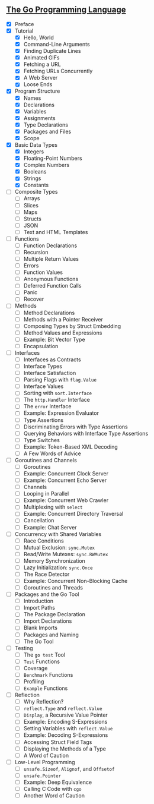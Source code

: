 
## [The Go Programming Language](http://www.gopl.io)

 - [x] Preface
 - [x] Tutorial
     - [x] Hello, World
     - [x] Command-Line Arguments
     - [x] Finding Duplicate Lines
     - [x] Animated GIFs
     - [x] Fetching a URL
     - [x] Fetching URLs Concurrently
     - [x] A Web Server
     - [x] Loose Ends
 - [x] Program Structure
     - [x] Names
     - [x] Declarations
     - [x] Variables
     - [x] Assignments
     - [x] Type Declarations
     - [x] Packages and Files
     - [x] Scope
 - [x] Basic Data Types
     - [x] Integers
     - [x] Floating-Point Numbers
     - [x] Complex Numbers
     - [x] Booleans
     - [x] Strings
     - [x] Constants
 - [ ] Composite Types
     - [ ] Arrays
     - [ ] Slices
     - [ ] Maps
     - [ ] Structs
     - [ ] JSON
     - [ ] Text and HTML Templates
 - [ ] Functions
     - [ ] Function Declarations
     - [ ] Recursion
     - [ ] Multiple Return Values
     - [ ] Errors
     - [ ] Function Values
     - [ ] Anonymous Functions
     - [ ] Deferred Function Calls
     - [ ] Panic
     - [ ] Recover
 - [ ] Methods
     - [ ] Method Declarations
     - [ ] Methods with a Pointer Receiver
     - [ ] Composing Types by Struct Embedding
     - [ ] Method Values and Expressions
     - [ ] Example: Bit Vector Type
     - [ ] Encapsulation
 - [ ] Interfaces
     - [ ] Interfaces as Contracts
     - [ ] Interface Types
     - [ ] Interface Satisfaction
     - [ ] Parsing Flags with `flag.Value`
     - [ ] Interface Values
     - [ ] Sorting with `sort.Interface`
     - [ ] The `http.Handler` Interface
     - [ ] The `error` Interface
     - [ ] Example: Expression Evaluator
     - [ ] Type Assertions
     - [ ] Discriminating Errors with Type Assertions
     - [ ] Querying Behaviors with Interface Type Assertions
     - [ ] Type Switches
     - [ ] Example: Token-Based XML Decoding
     - [ ] A Few Words of Advice
 - [ ] Goroutines and Channels
     - [ ] Goroutines
     - [ ] Example: Concurrent Clock Server
     - [ ] Example: Concurrent Echo Server
     - [ ] Channels
     - [ ] Looping in Parallel
     - [ ] Example: Concurrent Web Crawler
     - [ ] Multiplexing with `select`
     - [ ] Example: Concurrent Directory Traversal
     - [ ] Cancellation
     - [ ] Example: Chat Server
 - [ ] Concurrency with Shared Variables
     - [ ] Race Conditions
     - [ ] Mutual Exclusion: `sync.Mutex`
     - [ ] Read/Write Mutexes: `sync.RWMutex`
     - [ ] Memory Synchronization
     - [ ] Lazy Initialization: `sync.Once`
     - [ ] The Race Detector
     - [ ] Example: Concurrent Non-Blocking Cache
     - [ ] Goroutines and Threads
 - [ ] Packages and the Go Tool
     - [ ] Introduction
     - [ ] Import Paths
     - [ ] The Package Declaration
     - [ ] Import Declarations
     - [ ] Blank Imports
     - [ ] Packages and Naming
     - [ ] The Go Tool
 - [ ] Testing
     - [ ] The `go test` Tool
     - [ ] `Test` Functions
     - [ ] Coverage
     - [ ] `Benchmark` Functions
     - [ ] Profiling
     - [ ] `Example` Functions
 - [ ] Reflection
     - [ ] Why Reflection?
     - [ ] `reflect.Type` and `reflect.Value`
     - [ ] `Display`, a Recursive Value Pointer
     - [ ] Example: Encoding S-Expressions
     - [ ] Setting Variables with `reflect.Value`
     - [ ] Example: Decoding S-Expressions
     - [ ] Accessing Struct Field Tags
     - [ ] Displaying the Methods of a Type
     - [ ] A Word of Caution
 - [ ] Low-Level Programming
     - [ ] `unsafe.Sizeof`, `Alignof`, and `Offsetof`
     - [ ] `unsafe.Pointer`
     - [ ] Example: Deep Equivalence
     - [ ] Calling C Code with `cgo`
     - [ ] Another Word of Caution
